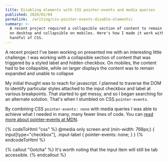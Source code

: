 ```yaml
---
title: Disabling elements with CSS pointer-events and media queries
published: 2020/02/04
permalink:  /writing/css-pointer-events-disable-elements/
summary: >-
  A recent project required a collapsible section of content to remain expanded
  on desktop and collapsible on mobiles. Here's how I made it work with a
  handful of CSS.
---
```


A recent project I've been working on presented me with an interesting little challenge. I was working with a collapsible section of content that was triggered by a styled label and hidden checkbox. On mobiles, the content had to be collapsible, while on larger displays the content was to remain expanded and unable to collapse

My initial thought was to reach for javascript. I planned to traverse the DOM to identify particular styles attached to the input checkbox and label at various breakpoints. That started to get messy, and so I began searching for an alternate solution. That's when I stumbled on CSS `pointer-events`.

By combining CSS `pointer-events: none` with media queries I was able to achieve what I needed in many, many fewer lines of code. You can [read more about pointer-events at MDN](https://developer.mozilla.org/en-US/docs/Web/CSS/pointer-events).

<!-- markdownlint-disable -->
{% codeToHtml "css" %}
@media only screen and (min-width: 768px;) {
    input[type="checkbox"],
        .input-label {
        pointer-events: none;
    }
}
{% endcodeToHtml %}
<!-- markdownlint-enable -->

{% callout "Gotcha" %}
It's worth noting that the input item will still be tab accessible.
{% endcallout %}
